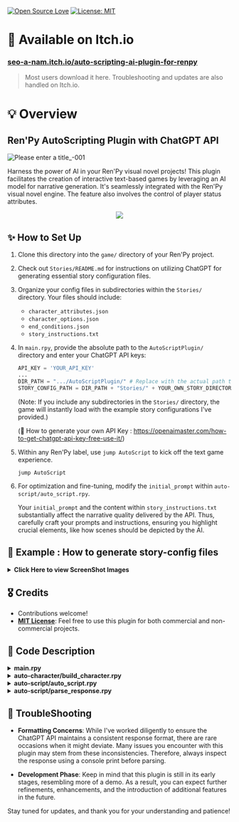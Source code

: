 [![Open Source Love](https://badges.frapsoft.com/os/v1/open-source.png?v=103)](https://github.com/ellerbrock/open-source-badges/) [![License: MIT](https://img.shields.io/badge/License-MIT-yellow.svg)](https://opensource.org/licenses/MIT)


# 📌 Available on Itch.io

### [seo-a-nam.itch.io/auto-scripting-ai-plugin-for-renpy](https://seo-a-nam.itch.io/auto-scripting-ai-plugin-for-renpy)  
> Most users download it here. Troubleshooting and updates are also handled on Itch.io.

# 💡 Overview 

## Ren'Py AutoScripting Plugin with ChatGPT API

![Please enter a title_-001](https://github.com/Wendy-Nam/RenPy-AutoScriptPlugin/assets/142412339/198f776d-6c4a-49eb-b113-3a52bbfe1a8c)

Harness the power of AI in your Ren'Py visual novel projects!
This plugin facilitates the creation of interactive text-based games by leveraging an AI model for narrative generation. It's seamlessly integrated with the Ren'Py visual novel engine.
The feature also involves the control of player status attributes.

<p align="center">
  <img src="./README/screen_record.gif">
</p>

## ✨ How to Set Up

1. Clone this directory into the `game/` directory of your Ren'Py project.
2. Check out `Stories/README.md` for instructions on utilizing ChatGPT for generating essential story configuration files.
3. Organize your config files in subdirectories within the `Stories/` directory. Your files should include:

   - `character_attributes.json`
   - `character_options.json`
   - `end_conditions.json`
   - `story_instructions.txt`

4. In `main.rpy`, provide the absolute path to the `AutoScriptPlugin/` directory and enter your ChatGPT API keys:

   ```python
   API_KEY = 'YOUR_API_KEY'
   ...
   DIR_PATH = ".../AutoScriptPlugin/" # Replace with the actual path to this directory.
   STORY_CONFIG_PATH = DIR_PATH + "Stories/" + YOUR_OWN_STORY_DIRECTORY + "/"
   ```

   (Note: If you include any subdirectories in the `Stories/` directory, the game will instantly load with the example story configurations I've provided.)

   (🔑 How to generate your own API Key : <href>https://openaimaster.com/how-to-get-chatgpt-api-key-free-use-it/</href>)

5. Within any Ren'Py label, use `jump AutoScript` to kick off the text game experience.

   ```
   jump AutoScript
   ```

6. For optimization and fine-tuning, modify the `initial_prompt` within `auto-script/auto_script.rpy`.

   Your `initial_prompt` and the content within `story_instructions.txt` substantially affect the narrative quality delivered by the API. Thus, carefully craft your prompts and instructions, ensuring you highlight crucial elements, like how scenes should be depicted by the AI.

## 💬 Example : How to generate story-config files
  
  <details>
  <summary><b>Click Here to view ScreenShot Images</b></summary>
  <div markdown="1">
  <img src='./README/how-to-gen-story-config-1.png'>
  <img src='./README/how-to-gen-story-config-2.png'>
  <img src='./README/how-to-gen-story-config-3.png'>
  </div>
  </details>

## 🎖️ Credits

- Contributions welcome!
- <b><u>MIT License</u></b>: Feel free to use this plugin for both commercial and non-commercial projects.

## 📒 Code Description

<details>
<summary><b>main.rpy</b></summary>
<div markdown="1">
This script is designed for a Ren'Py visual novel game:

- <b>Initialization</b>: Configures API keys, directory paths, time intervals, and file settings.

- <b>Functions</b>: Oversees operations like character status determination, game data handling in JSON, and game state management.

- <b>UI Components</b>: Offers interfaces for game preferences, character details, status updates, and game reset confirmations.

- <b>Game Mechanics</b>: Manages theme shifts, player and partner naming, game initiation, and interaction handling. The script orchestrates in-game interactions, leverages the GPT model, and governs game state transitions and character nuances.
</div>
</details>

<details>
<summary><b>auto-character/build_character.rpy</b></summary>
<div markdown="1">
This script is centered around two primary classes:

1.  `CharacterBuilder`:

    - <b>Purpose</b>: To streamline the creation of a GPTCharacter.
    - <b>Key Functions</b>:

      - `build_character()`: Ingests character attributes, prompts for a name, and facilitates user attribute selection.

      - `choose_option()`: Assists users in selecting character traits from available choices.

      - `load_attribute_options()`: Sources character attributes from a specified JSON file.

2.  `GPTCharacter`

    - <b>Purpose</b>: To represent a character, bifurcated into fixed and dynamic attributes.
    - <b>Key Functions</b>:

      - `load_attributes()`: Ingests character traits, prompts for a name, and lets users select certain attributes.

      - `set_fixed_attribute()` & `set_dynamic_attribute()`: Allocate values to specific character attributes.

      - `get_attribute_value()`: Fetches the value of a designated attribute.

The entire operation is architected around character creation by importing attributes from JSON files, soliciting user responses, and cementing the character attributes.

</div>
</details>

<details>
<summary><b>auto-script/auto_script.rpy</b></summary>
<div markdown="1">
  
`AutoScriptGPT`

1. <b>Dependencies</b>: Uses `json` for file parsing and `requests` for HTTP communication.

2. <b>Key Class</b>: `AutoScriptGPT` which drives an event-based visual novel game with GPT models.

3. <b>Features</b>:

- <b>Initialization</b>: Sets up player, partner, game state, parser, and initial game prompt.
- <b>Configuration Loader</b>: Reads ending configurations and story instructions from files.
- <b>Game Flow</b>:
  - <b>Initial Prompt Generation</b>: Creates a guide for players based on loaded configurations.
  - <b>Main Game Loop (`run`)</b>: Communicates with the GPT model, processes its responses, checks for game-ending conditions, and periodically summarizes the storyline.
- <b>Game Saving & Loading</b>: Can load a saved game state from JSON files.
- <b>Story Summarization</b>: Periodically condenses the story progression into a summary.
- <b>Custom Ending</b>: Generates an ending based on the current story progression and character attributes.
- <b>GPT Communication (`getResponse`)</b>: Contacts the GPT model using HTTP requests and processes its responses.

4. <b>Note</b>: There's a commented section related to RenPy's persistent data setup, not detailed here.
This description aims to give a reader a general idea of what the code does, without diving deep into specifics. Adjustments can be made based on the desired level of detail for the README file.
</div>
</details>
<details>
<summary><b>auto-script/parse_response.rpy</b></summary>
<div markdown="1">

`AutoScriptParser`

- <b>Designed for</b>: Processing scripts for visual novel games.
- <b>Key Attributes</b>:
  - Prefix constants to identify script sections: `DIALOG_PREFIX`, `NARRATION_PREFIX`, etc.
  - `SPLITTER`: Regex for text segmentation into sentences.
  - `STATIC_REPLACEMENTS`: Patterns to be replaced in scripts.
- <b>Main Functions</b>:
  - Replace script placeholders with character names.
  - Parse and interpret dialogues, narrations, menus, and attribute modifications.
  - Modify a character's attributes based on script instructions.
- <b>Utility</b>:
  - `split_into_sentences`: Splits a block of text into separate sentences

</div>
</details>

## 🚨 TroubleShooting

- <b>Formatting Concerns</b>: While I've worked diligently to ensure the ChatGPT API maintains a consistent response format, there are rare occasions when it might deviate. Many issues you encounter with this plugin may stem from these inconsistencies. Therefore, always inspect the response using a console print before parsing.

- <b>Development Phase</b>: Keep in mind that this plugin is still in its early stages, resembling more of a demo. As a result, you can expect further refinements, enhancements, and the introduction of additional features in the future.

Stay tuned for updates, and thank you for your understanding and patience!
